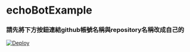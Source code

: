 # echoBotExample
### 請先將下方按鈕連結github帳號名稱與repository名稱改成自己的
<a href="https://heroku.com/deploy?template=https://github.com/github帳號名稱/repository名稱/blob/main">
  <img src="https://www.herokucdn.com/deploy/button.svg" alt="Deploy">
</a>
